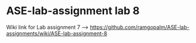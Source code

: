# ASE-lab-assignment lab 8


Wiki link for Lab assignment 7 -->  https://github.com/ramgopalm/ASE-lab-assignments/wiki/ASE-lab-assignment-8
